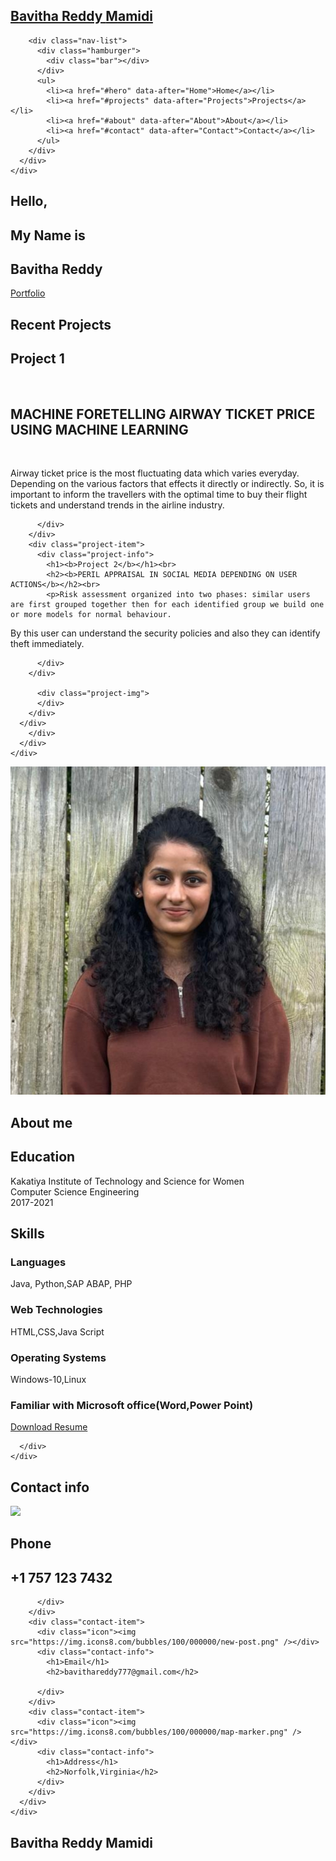 <!DOCTYPE html>
<html lang="en">

<head>
  <meta charset="UTF-8">
  <meta name="viewport" content="width=device-width, initial-scale=1.0">
  <link rel="stylesheet" href="style.css">
  <title>Portfolio 01239092   </title>
</head>

<body>
  <!-- Header -->
  <section id="header">
    <div class="header container">
      <div class="nav-bar">
        <div class="brand">
          <a href="#hero">
            <h1><span>B</span>avitha Reddy <span>M</span>amidi</h1>
          </a>
        </div>
		
        <div class="nav-list">
          <div class="hamburger">
            <div class="bar"></div>
          </div>
          <ul>
            <li><a href="#hero" data-after="Home">Home</a></li>
            <li><a href="#projects" data-after="Projects">Projects</a></li>
            <li><a href="#about" data-after="About">About</a></li>
            <li><a href="#contact" data-after="Contact">Contact</a></li>
          </ul>
        </div>
      </div>
    </div>
  </section>
  <!-- End Header -->


  <!-- Hero Section  -->
  <section id="hero">
    <div class="hero container">
      <div>
        <h1>Hello, <span></span></h1>
        <h1>My Name is <span></span></h1>
        <h1>Bavitha Reddy <span></span></h1>
        <a href="#projects" type="button" class="cta">Portfolio</a>
      </div>
    </div>
  </section>
  <!-- End Hero Section  -->

  <!-- Service Section -->
  
  <!-- Projects Section -->
  <section id="projects">
    <div class="projects container">
      <div class="projects-header">
        <h1 class="section-title">Recent <span>Projects</span></h1>
      </div>
      <div class="all-projects">
        <div class="project-item">
          <div class="project-info">
            <h1><b>Project 1</b></h1><br>
            <h2><b>MACHINE FORETELLING AIRWAY TICKET PRICE USING MACHINE LEARNING</b></h2><br>
            <p>Airway ticket price is the most fluctuating data which varies everyday. Depending on the various factors that effects it directly or indirectly. 
So, it is important to inform the travellers with the optimal time to buy their flight tickets and understand trends in the airline industry.</p>
          </div>
          <div class="project-img">
            
          </div>
        </div>
        <div class="project-item">
          <div class="project-info">
            <h1><b>Project 2</b></h1><br>
            <h2><b>PERIL APPRAISAL IN SOCIAL MEDIA DEPENDING ON USER ACTIONS</b></h2><br>
            <p>Risk assessment organized into two phases: similar users are first grouped together then for each identified group we build one or more models for normal behaviour. 
By this user can understand the security policies and also they can identify theft immediately.</p>
          </div>
          <div class="project-img">
            
          </div>
        </div>
      
          <div class="project-img">  
          </div>
        </div>  
	  </div>
        </div>
      </div>
    </div>
  </section>
  <!-- End Projects Section -->

  
  <!-- About Section -->
  <section id="about">
    <div class="about container">
      <div class="col-left">
        <div class="about-img">
          <img src="./Bavitha.jpg" alt="img">
        </div>
      </div>
      <div class="col-right">
        <h1 class="section-title">About <span>me</span></h1>
        <h2>Education</h2>
        <p>Kakatiya Institute of Technology and Science for Women
            <br>Computer Science Engineering</br>
            2017-2021</p>
		<h2>Skills</h2>
		<h3>Languages</h3>
		<p>Java, Python,SAP ABAP, PHP</P>
		<h3>Web Technologies</h3>
		<p>HTML,CSS,Java Script </p>
		<h3>Operating Systems</h3>
		<p>Windows-10,Linux</p>
		<h3>Familiar with Microsoft office(Word,Power Point)</h3>
	    <a href="Resume.pdf" class="cta">Download Resume</a>

      </div>
    </div>
  </section>
  
  
  
  <!-- End About Section -->

  <!-- Contact Section -->
  <section id="contact">
    <div class="contact container">
      <div>
        <h1 class="section-title">Contact <span>info</span></h1>
      </div>
      <div class="contact-items">
        <div class="contact-item">
          <div class="icon"><img src="https://img.icons8.com/bubbles/100/000000/phone.png" /></div>
          <div class="contact-info">
            <h1>Phone</h1>
            <h2>+1 757 123 7432</h2>
            
          </div>
        </div>
        <div class="contact-item">
          <div class="icon"><img src="https://img.icons8.com/bubbles/100/000000/new-post.png" /></div>
          <div class="contact-info">
            <h1>Email</h1>
            <h2>bavithareddy777@gmail.com</h2>
            
          </div>
        </div>
        <div class="contact-item">
          <div class="icon"><img src="https://img.icons8.com/bubbles/100/000000/map-marker.png" /></div>
          <div class="contact-info">
            <h1>Address</h1>
            <h2>Norfolk,Virginia</h2>
          </div>
        </div>
      </div>
    </div>
  </section>
  <!-- End Contact Section -->

  <!-- Footer -->
  <section id="footer">
    <div class="footer container">
      <div class="brand">
        <h1>Bavitha Reddy Mamidi</h1>
      </div>
      
        
      
      
    
  </section>
  <!-- End Footer -->
  <script src="./app.js"></script>
</body>

</html>
